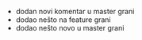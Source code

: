 - dodan novi komentar u master grani
- dodao nešto na feature grani
- dodao nešto novo u master grani